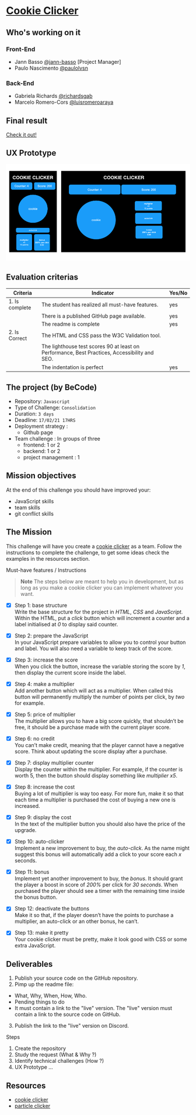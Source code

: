 # [Cookie Clicker](https://github.com/becodeorg/BXL-Swartz-4-27/blob/master/2.The-Hill/1.Javascript/cookieClicker.md)

## Who's working on it
### Front-End
* Jann Basso [@jann-basso](https://github.com/jann-basso) [Project Manager]
* Paulo Nascimento [@paulolvsn](https://github.com/paulolvsn)

### Back-End
* Gabriela Richards [@richardsgab](https://github.com/richardsgab)
* Marcelo Romero-Cors [@luisromeroaraya](https://github.com/luisromeroaraya)


## Final result
[Check it out!](https://jann-basso.github.io/cookie-clicker/)

## UX Prototype
![mockup](/img/mockup.jpeg)

## Evaluation criterias

| Criteria       | Indicator                                                    | Yes/No |
| -------------- | ------------------------------------------------------------ | ------ |
| 1. Is complete | The student has realized all must-have features.             |  yes   |
|                | There is a published GitHub page available.                  |  yes   |
|                | The readme is complete                                       |  yes   |
| 2. Is Correct  | The HTML and CSS pass the W3C Validation tool.               |        |
|                | The lighthouse test scores 90 at least on Performance, Best Practices, Accessibility and SEO. |        |
|                | The indentation is perfect                                   |   yes  |



## The project (by BeCode)
* Repository: ```Javascript```
* Type of Challenge: ```Consolidation```
* Duration: ```3 days```
* Deadline: ```17/02/21 17HRS```
* Deployment strategy :
  * Github page
* Team challenge : In groups of three
  * frontend: 1 or 2
  * backend: 1 or 2
  * project management : 1

## Mission objectives
At the end of this challenge you should have improved your:
* JavaScript skills
* team skills
* git conflict skills

## The Mission
This challenge will have you create a [cookie clicker](https://en.wikipedia.org/wiki/Cookie_Clicker) as a team. Follow the instructions to complete the challenge, to get some ideas check the examples in the resources section.

Must-have features / Instructions
> **Note** The steps below are meant to help you in development, but as long as you make a cookie clicker you can implement whatever you want.

- [x] Step 1: base structure<br>
Write the base structure for the project in *HTML*, *CSS* and *JavaScript*. Within the HTML, put a *click* button which will increment a counter and a label initialised at *0* to display said counter.

- [x] Step 2: prepare the JavaScript<br>
In your JavaScript prepare variables to allow you to control your button and label. You will also need a variable to keep track of the score.

- [x] Step 3: increase the score<br>
When you click the button, increase the variable storing the score by *1*, then display the current score inside the label.

- [x] Step 4: make a multiplier<br>
Add another button which will act as a multiplier. When called this button will permanently multiply the number of points per click, by *two* for example.

- [x] Step 5: price of multiplier<br>
The multiplier allows you to have a big score quickly, that shouldn’t be free, it should be a purchase made with the current player score.

- [x] Step 6: no credit<br>
You can’t make credit, meaning that the player cannot have a negative score. Think about updating the score display after a purchase.

- [x] Step 7: display multiplier counter<br>
Display the counter within the multiplier. For example, if the counter is worth 5, then the button should display something like *multiplier x5*.

- [x] Step 8: increase the cost<br>
Buying a lot of multiplier is way too easy. For more fun, make it so that each time a multiplier is purchased the cost of buying a new one is increased.

- [x] Step 9: display the cost<br>
In the text of the multiplier button you should also have the price of the upgrade.

- [x] Step 10: auto-clicker<br>
Implement a new improvement to buy, the *auto-click*. As the name might suggest this bonus will automatically add a click to your score each *x* seconds.

- [x] Step 11: bonus<br>
Implement yet another improvement to buy, the *bonus*. It should grant the player a boost in score of *200%* per click for *30 seconds*. When purchased the player should see a timer with the remaining time inside the bonus button.

- [x] Step 12: deactivate the buttons<br>
Make it so that, if the player doesn’t have the points to purchase a multiplier, an auto-click or an other bonus, he can’t.

- [x] Step 13: make it pretty<br>
Your cookie clicker must be pretty, make it look good with CSS or some extra JavaScript.

## Deliverables
1. Publish your source code on the GitHub repository.
2. Pimp up the readme file:
  * What, Why, When, How, Who.
  * Pending things to do
  * It must contain a link to the "live" version. The "live" version must contain a link to the source code on GitHub.
3. Publish the link to the "live" version on Discord.

Steps
1. Create the repository
2. Study the request (What & Why ?)
3. Identify technical challenges (How ?)
4. UX Prototype ...

## Resources
* [cookie clicker](http://orteil.dashnet.org/cookieclicker/)
* [particle clicker](https://particle-clicker.web.cern.ch/particle-clicker/)

